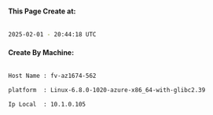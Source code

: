 
   
#### This Page Create at:

```bash

2025-02-01 - 20:44:18 UTC

```

#### Create By Machine:

```bash

Host Name : fv-az1674-562

platform  : Linux-6.8.0-1020-azure-x86_64-with-glibc2.39

Ip Local  : 10.1.0.105

```


